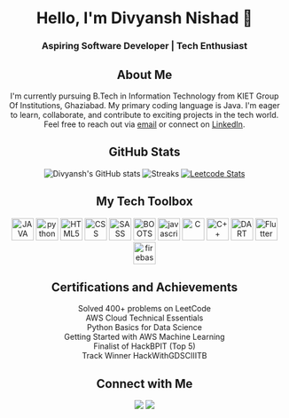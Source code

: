<div align="center">
  <h1>Hello, I'm Divyansh Nishad 👋</h1>
  <h3>Aspiring Software Developer | Tech Enthusiast</h3>
</div>

<div align="center">
  <h2>About Me</h2>
  <p>
    I'm currently pursuing B.Tech in Information Technology from KIET Group Of Institutions, Ghaziabad. My primary coding language is Java. I'm eager to learn, collaborate, and contribute to exciting projects in the tech world. Feel free to reach out via <a href="mailto:divyansh.nishad@gmail.com">email</a> or connect on <a href="https://www.linkedin.com/in/divyansh-nishad-67aa83203">LinkedIn</a>.
  </p>
</div>

<div align="center">
  <h2>GitHub Stats</h2>
  <img src="https://github-readme-stats.vercel.app/api?username=divyansh-nishad&theme=nightowl_icons=true" alt="Divyansh's GitHub stats">
  <img src="https://github-readme-streak-stats.herokuapp.com/?user=divyansh-nishad" alt="Streaks">
  <a href="https://leetcode.com/millenium103">
    <img src="https://leetcard.jacoblin.cool/millenium103?theme=light,unicorn" alt="Leetcode Stats">
  </a>
</div>

<div align="center">
  <h2>My Tech Toolbox</h2>
  <img src="https://user-images.githubusercontent.com/25181517/117201156-9a724800-adec-11eb-9a9d-3cd0f67da4bc.png" alt="JAVA" width="40" height="40"/> 
  <img src="https://cdn.jsdelivr.net/gh/devicons/devicon/icons/python/python-original.svg" alt="python" width="40" height="40"/>
  <img src="https://www.vectorlogo.zone/logos/w3_html5/w3_html5-icon.svg" alt="HTML5" width="40" height="40"/>
  <img src="https://www.vectorlogo.zone/logos/w3_css/w3_css-icon.svg" alt="CSS" width="40" height="40"/>
  <img src="https://cdn.jsdelivr.net/gh/devicons/devicon/icons/sass/sass-original.svg" alt="SASS" width="40" height="40"/>
  <img src="https://cdn.jsdelivr.net/gh/devicons/devicon/icons/bootstrap/bootstrap-plain.svg" alt="BOOTSTRAP" width="40" height="40"/>
  <img src="https://cdn.jsdelivr.net/gh/devicons/devicon/icons/javascript/javascript-original.svg" alt="javascript" width="40" height="40"/>
  <img src="https://upload.wikimedia.org/wikipedia/commons/1/19/C_Logo.png?20201023095457" alt="C" width="40" height="40"/>
  <img src="https://upload.wikimedia.org/wikipedia/commons/1/18/ISO_C%2B%2B_Logo.svg" alt="C++" width="40" height="40"/>
  <img src="https://cdn.jsdelivr.net/gh/devicons/devicon/icons/dart/dart-original.svg" alt="DART" width="40" height="40"/>
  <img src="https://cdn.jsdelivr.net/gh/devicons/devicon/icons/flutter/flutter-original.svg" alt="Flutter" width="40" height="40"/>
  <img src="https://cdn.jsdelivr.net/gh/devicons/devicon/icons/firebase/firebase-plain.svg" alt="firebase" width="40" height="40"/>
</div>

<div align="center">
  <h2>Certifications and Achievements</h2>
  Solved 400+ problems on LeetCode<br>
  AWS Cloud Technical Essentials<br>
  Python Basics for Data Science<br>
  Getting Started with AWS Machine Learning<br>
  Finalist of HackBPIT (Top 5)<br>
  Track Winner HackWithGDSCIIITB
</div>

<div align="center">
  <h2>Connect with Me</h2>
  <a href="mailto:divyansh.nishad@gmail.com"><img src="https://img.shields.io/badge/Email-divyansh.nishad%40gmail.com-blue?style=flat&logo=gmail"></a>
  <a href="https://www.linkedin.com/in/divyansh-nishad-67aa83203"><img src="https://img.shields.io/badge/LinkedIn-Connect-blue?style=flat&logo=linkedin"></a>
</div>
